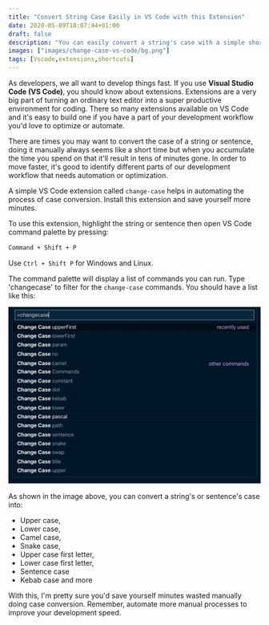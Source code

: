```yaml
---
title: "Convert String Case Easily in VS Code with this Extension"
date: 2020-05-09T18:07:44+01:00
draft: false
description: "You can easily convert a string's case with a simple shortcut in VS Code"
images: ["images/change-case-vs-code/bg.png"]
tags: [Vscode,extensions,shortcuts]
---
```


As developers, we all want to develop things fast. If you use **Visual Studio Code (VS Code)**, you should know about extensions. Extensions are a very big part of turning an ordinary text editor into
a super productive environment for coding. There so many extensions available on VS Code and it's easy to build one if you have a part of your development workflow you'd love to optimize or automate.

There are times you may want to convert the case of a string or sentence, doing it manually always seems like a short time but when you accumulate the time you spend on that it'll result in tens of minutes gone. In order to move faster, it's good to identify different parts of our development workflow that needs automation or optimization.

A simple VS Code extension called `change-case` helps in automating the process of case conversion. Install this extension and save yourself more minutes.

To use this extension, highlight the string or sentence then open VS Code command palette by pressing:

```bash
Command + Shift + P
```

Use `Ctrl + Shift P` for Windows and Linux.

The command palette will display a list of commands you can run. Type 'changecase' to filter for the `change-case` commands. You should have a list like this:

![case-converter commands VS Code](/images/change-case-vs-code/change-case-vs-code.png)

As shown in the image above, you can convert a string's or sentence's case into:

- Upper case,
- Lower case,
- Camel case,
- Snake case,
- Upper case first letter,
- Lower case first letter,
- Sentence case
- Kebab case and more

With this, I'm pretty sure you'd save yourself minutes wasted manually doing case conversion. Remember, automate more manual processes to improve your development speed.
